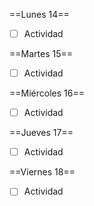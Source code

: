 
==Lunes 14==
- [ ] Actividad

==Martes 15==
- [ ] Actividad

==Miércoles 16==
- [ ] Actividad

==Jueves 17==
- [ ] Actividad

==Viernes 18==
- [ ] Actividad
